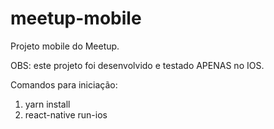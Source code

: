 # meetup-mobile

Projeto mobile do Meetup.

OBS: este projeto foi desenvolvido e testado APENAS no IOS.

Comandos para iniciação:

1. yarn install
2. react-native run-ios
